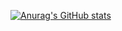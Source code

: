 [![Anurag's GitHub stats](https://github-readme-stats.vercel.app/api?username=simplelifetime&show_icons=true&theme=highcontrast)](https://github.com/anuraghazra/github-readme-stats)
<!-- [![Top Langs](https://github-readme-stats.vercel.app/api/top-langs/?username=simplelifetime)](https://github.com/anuraghazra/github-readme-stats) -->
